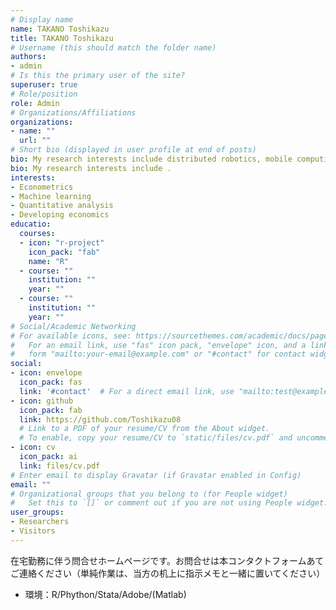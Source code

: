 ```yaml
---
# Display name
name: TAKANO Toshikazu
title: TAKANO Toshikazu
# Username (this should match the folder name)
authors:
- admin
# Is this the primary user of the site?
superuser: true
# Role/position
role: Admin
# Organizations/Affiliations
organizations:
- name: "" 
  url: ""
# Short bio (displayed in user profile at end of posts)
bio: My research interests include distributed robotics, mobile computing and programmable matter.
bio: My research interests include .
interests:
- Econometrics
- Machine learning
- Quantitative analysis
- Developing economics
educatio: 
  courses: 
  - icon: "r-project"
    icon_pack: "fab"
    name: "R"
  - course: ""
    institution: ""
    year: ""
  - course: ""
    institution: ""
    year: ""
# Social/Academic Networking
# For available icons, see: https://sourcethemes.com/academic/docs/page-builder/#icons
#   For an email link, use "fas" icon pack, "envelope" icon, and a link in the
#   form "mailto:your-email@example.com" or "#contact" for contact widget.
social:
- icon: envelope
  icon_pack: fas
  link: '#contact'  # For a direct email link, use "mailto:test@example.org".
- icon: github
  icon_pack: fab
  link: https://github.com/Toshikazu08
  # Link to a PDF of your resume/CV from the About widget.
  # To enable, copy your resume/CV to `static/files/cv.pdf` and uncomment the lines below.
- icon: cv
  icon_pack: ai
  link: files/cv.pdf
# Enter email to display Gravatar (if Gravatar enabled in Config)
email: ""
# Organizational groups that you belong to (for People widget)
#   Set this to `[]` or comment out if you are not using People widget.
user_groups:
- Researchers
- Visitors
---
```

在宅勤務に伴う問合せホームページです。お問合せは本コンタクトフォームあてご連絡ください（単純作業は、当方の机上に指示メモと一緒に置いてください）
- 環境：R/Phython/Stata/Adobe/(Matlab) 
